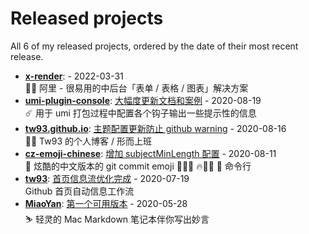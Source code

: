 # Released projects

All <!-- release_count starts -->6<!-- release_count ends --> of my released projects, ordered by the date of their most recent release.

<!-- recent_releases starts -->
* **[x-render](https://github.com/alibaba/x-render)**: [](https://github.com/alibaba/x-render/releases/tag/v1.9.9) - 2022-03-31
<br>🚴‍♀️ 阿里 - 很易用的中后台「表单 / 表格 / 图表」解决方案
* **[umi-plugin-console](https://github.com/tw93/umi-plugin-console)**: [大幅度更新文档和案例](https://github.com/tw93/umi-plugin-console/releases/tag/v0.2.2) - 2020-08-19
<br>☄️ 用于 umi 打包过程中配置各个钩子输出一些提示性的信息
* **[tw93.github.io](https://github.com/tw93/tw93.github.io)**: [主题配置更新防止 github warning](https://github.com/tw93/tw93.github.io/releases/tag/v0.2.0) - 2020-08-16
<br>🧗‍♂️ Tw93 的个人博客 / 形而上班
* **[cz-emoji-chinese](https://github.com/tw93/cz-emoji-chinese)**: [增加 subjectMinLength 配置](https://github.com/tw93/cz-emoji-chinese/releases/tag/v0.3.1) - 2020-08-11
<br>🚴 炫酷的中文版本的 git commit emoji  🐛🎨✨ 🔥💄📝 🎉 命令行
* **[tw93](https://github.com/tw93/tw93)**: [首页信息流优化完成](https://github.com/tw93/tw93/releases/tag/V1.0) - 2020-07-19
<br>Github 首页自动信息工作流
* **[MiaoYan](https://github.com/tw93/MiaoYan)**: [第一个可用版本](https://github.com/tw93/MiaoYan/releases/tag/V0.1) - 2020-05-28
<br>⛷  轻灵的 Mac Markdown 笔记本伴你写出妙言
<!-- recent_releases ends -->
